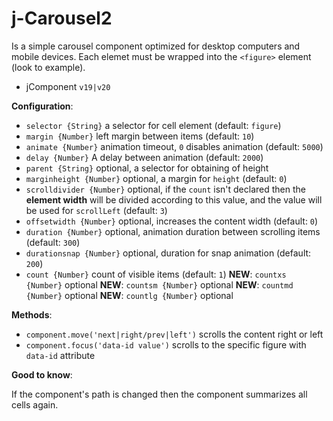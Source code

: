# j-Carousel2

Is a simple carousel component optimized for desktop computers and mobile devices. Each elemet must be wrapped into the `<figure>` element (look to example).

- jComponent `v19|v20`

__Configuration__:

- `selector {String}` a selector for cell element (default: `figure`)
- `margin {Number}` left margin between items (default: `10`)
- `animate {Number}` animation timeout, `0` disables animation (default: `5000`)
- `delay {Number}` A delay between animation (default: `2000`)
- `parent {String}` optional, a selector for obtaining of height
- `marginheight {Number}` optional, a margin for `height` (default: `0`)
- `scrolldivider {Number}` optional, if the `count` isn't declared then the __element width__ will be divided according to this value, and the value will be used for `scrollLeft` (default: `3`)
- `offsetwidth {Number}` optional, increases the content width (default: `0`)
- `duration {Number}` optional, animation duration between scrolling items (default: `300`)
- `durationsnap {Number}` optional, duration for snap animation (default: `200`)
- `count {Number}` count of visible items (default: `1`)
__NEW__: `countxs {Number}` optional
__NEW__: `countsm {Number}` optional
__NEW__: `countmd {Number}` optional
__NEW__: `countlg {Number}` optional

__Methods__:

- `component.move('next|right/prev|left')` scrolls the content right or left
- `component.focus('data-id value')` scrolls to the specific figure with `data-id` attribute

__Good to know__:

If the component's path is changed then the component summarizes all cells again.